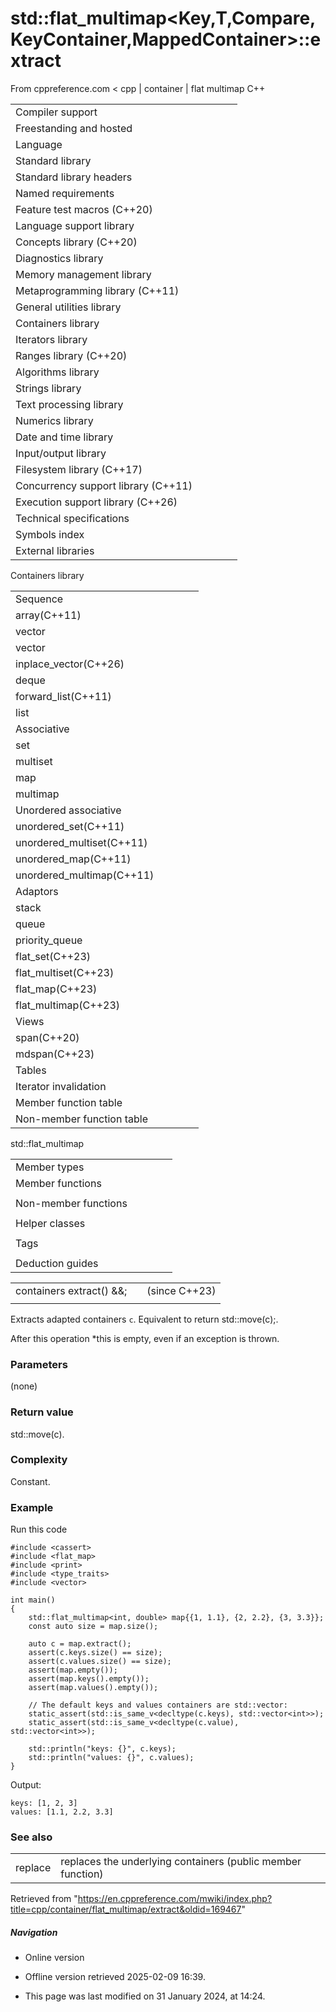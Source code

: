# std::flat_multimap<Key,T,Compare,KeyContainer,MappedContainer>::extract

From cppreference.com
< cpp‎ | container‎ | flat multimap
C++

|  |  |  |  |  |
| --- | --- | --- | --- | --- |
| Compiler support | | | | |
| Freestanding and hosted | | | | |
| Language | | | | |
| Standard library | | | | |
| Standard library headers | | | | |
| Named requirements | | | | |
| Feature test macros (C++20) | | | | |
| Language support library | | | | |
| Concepts library (C++20) | | | | |
| Diagnostics library | | | | |
| Memory management library | | | | |
| Metaprogramming library (C++11) | | | | |
| General utilities library | | | | |
| Containers library | | | | |
| Iterators library | | | | |
| Ranges library (C++20) | | | | |
| Algorithms library | | | | |
| Strings library | | | | |
| Text processing library | | | | |
| Numerics library | | | | |
| Date and time library | | | | |
| Input/output library | | | | |
| Filesystem library (C++17) | | | | |
| Concurrency support library (C++11) | | | | |
| Execution support library (C++26) | | | | |
| Technical specifications | | | | |
| Symbols index | | | | |
| External libraries | | | | |

Containers library

|  |  |  |  |  |
| --- | --- | --- | --- | --- |
| Sequence | | | | |
| array(C++11) | | | | |
| vector | | | | |
| vector<bool> | | | | |
| inplace_vector(C++26) | | | | |
| deque | | | | |
| forward_list(C++11) | | | | |
| list | | | | |
| Associative | | | | |
| set | | | | |
| multiset | | | | |
| map | | | | |
| multimap | | | | |
| Unordered associative | | | | |
| unordered_set(C++11) | | | | |
| unordered_multiset(C++11) | | | | |
| unordered_map(C++11) | | | | |
| unordered_multimap(C++11) | | | | |
| Adaptors | | | | |
| stack | | | | |
| queue | | | | |
| priority_queue | | | | |
| flat_set(C++23) | | | | |
| flat_multiset(C++23) | | | | |
| flat_map(C++23) | | | | |
| flat_multimap(C++23) | | | | |
| Views | | | | |
| span(C++20) | | | | |
| mdspan(C++23) | | | | |
| Tables | | | | |
| Iterator invalidation | | | | |
| Member function table | | | | |
| Non-member function table | | | | |

std::flat_multimap

|  |  |  |  |  |
| --- | --- | --- | --- | --- |
| Member types | | | | |
| Member functions | | | | |
| |  |  |  |  |  |  |  |  |  |  |  |  |  |  |  |  |  |  |  |  |  |  |  |  |  |  |  |  |  |  |  |  |  |  |  |  |  |  |  |  |  |  |  |  |  |  |  |  |  |  |  |  |  |  |  |  |  |  |  |  |  |  |  |  |  |  |  |  |  |  |  |  |  |  |  |  |  |  |  |  |  |  |  |  |  |  |  |  |  |  |  |  |  |  |  |  |  |  |  |  |  |  |  |  |  |  |  |  |  |  |  |  |  |  |  |  |  |  |  |  |  |  |  |  |  |  |  |  |  |  |  |  |  |  |  |  |  |  |  |  |  |  |  |  |  |  |  |  |  |  |  |  |  |  |  |  |  |  |  |  |  |  |  |  |  |  |  | | --- | --- | --- | --- | --- | --- | --- | --- | --- | --- | --- | --- | --- | --- | --- | --- | --- | --- | --- | --- | --- | --- | --- | --- | --- | --- | --- | --- | --- | --- | --- | --- | --- | --- | --- | --- | --- | --- | --- | --- | --- | --- | --- | --- | --- | --- | --- | --- | --- | --- | --- | --- | --- | --- | --- | --- | --- | --- | --- | --- | --- | --- | --- | --- | --- | --- | --- | --- | --- | --- | --- | --- | --- | --- | --- | --- | --- | --- | --- | --- | --- | --- | --- | --- | --- | --- | --- | --- | --- | --- | --- | --- | --- | --- | --- | --- | --- | --- | --- | --- | --- | --- | --- | --- | --- | --- | --- | --- | --- | --- | --- | --- | --- | --- | --- | --- | --- | --- | --- | --- | --- | --- | --- | --- | --- | --- | --- | --- | --- | --- | --- | --- | --- | --- | --- | --- | --- | --- | --- | --- | --- | --- | --- | --- | --- | --- | --- | --- | --- | --- | --- | --- | --- | --- | --- | --- | --- | --- | --- | --- | --- | --- | --- | --- | --- | --- | --- | | |  |  |  |  |  | | --- | --- | --- | --- | --- | | flat_multimap::flat_multimap | | | | | | flat_multimap::operator= | | | | | | Modifiers | | | | | | flat_multimap::clear | | | | | | flat_multimap::erase | | | | | | flat_multimap::swap | | | | | | ****flat_multimap::extract**** | | | | | | flat_multimap::replace | | | | | | flat_multimap::insert | | | | | | flat_multimap::insert_range | | | | | | flat_multimap::emplace | | | | | | flat_multimap::emplace_hint | | | | | | Lookup | | | | | | flat_multimap::count | | | | | | flat_multimap::find | | | | | | flat_multimap::contains | | | | | | flat_multimap::equal_range | | | | | | flat_multimap::lower_bound | | | | | | flat_multimap::upper_bound | | | | | | |  |  |  |  |  | | --- | --- | --- | --- | --- | | Iterators | | | | | | flat_multimap::beginflat_multimap::cbegin | | | | | | flat_multimap::endflat_multimap::cend | | | | | | flat_multimap::rbeginflat_multimap::crbegin | | | | | | flat_multimap::rendflat_multimap::crend | | | | | | Capacity | | | | | | flat_multimap::size | | | | | | flat_multimap::max_size | | | | | | flat_multimap::empty | | | | | | Observers | | | | | | flat_multimap::key_comp | | | | | | flat_multimap::keys | | | | | | flat_multimap::value_comp | | | | | | flat_multimap::values | | | | | | |
| Non-member functions | | | | |
| |  |  |  |  |  |  |  |  |  |  |  |  |  |  |  |  |  | | --- | --- | --- | --- | --- | --- | --- | --- | --- | --- | --- | --- | --- | --- | --- | --- | --- | | |  |  |  |  |  | | --- | --- | --- | --- | --- | | swap(std::flat_multimap) | | | | | | erase_if(std::flat_multimap) | | | | | | |  |  |  |  |  | | --- | --- | --- | --- | --- | | operator==operator<=> | | | | | | |
| Helper classes | | | | |
| |  |  |  |  |  |  | | --- | --- | --- | --- | --- | --- | | |  |  |  |  |  | | --- | --- | --- | --- | --- | | uses_allocator<std::flat_multimap> | | | | | | |
| Tags | | | | |
| |  |  |  |  |  |  |  |  |  |  |  |  | | --- | --- | --- | --- | --- | --- | --- | --- | --- | --- | --- | --- | | |  |  |  |  |  | | --- | --- | --- | --- | --- | | sorted_equivalent | | | | | | |  |  |  |  |  | | --- | --- | --- | --- | --- | | sorted_equivalent_t | | | | | | |
| Deduction guides | | | | |

|  |  |  |
| --- | --- | --- |
| containers extract() &&; |  | (since C++23) |
|  |  |  |

Extracts adapted containers `c`. Equivalent to return std::move(c);.

After this operation \*this is empty, even if an exception is thrown.

### Parameters

(none)

### Return value

std::move(c).

### Complexity

Constant.

### Example

Run this code

```
#include <cassert>
#include <flat_map>
#include <print>
#include <type_traits>
#include <vector>
 
int main()
{
    std::flat_multimap<int, double> map{{1, 1.1}, {2, 2.2}, {3, 3.3}};
    const auto size = map.size();
 
    auto c = map.extract();
    assert(c.keys.size() == size);
    assert(c.values.size() == size);
    assert(map.empty());
    assert(map.keys().empty());
    assert(map.values().empty());
 
    // The default keys and values containers are std::vector:
    static_assert(std::is_same_v<decltype(c.keys), std::vector<int>>);
    static_assert(std::is_same_v<decltype(c.value), std::vector<int>>);
 
    std::println("keys: {}", c.keys);
    std::println("values: {}", c.values);
}

```

Output:

```
keys: [1, 2, 3]
values: [1.1, 2.2, 3.3]

```

### See also

|  |  |
| --- | --- |
| replace | replaces the underlying containers   (public member function) |

Retrieved from "<https://en.cppreference.com/mwiki/index.php?title=cpp/container/flat_multimap/extract&oldid=169467>"

##### Navigation

- Online version
- Offline version retrieved 2025-02-09 16:39.

- This page was last modified on 31 January 2024, at 14:24.